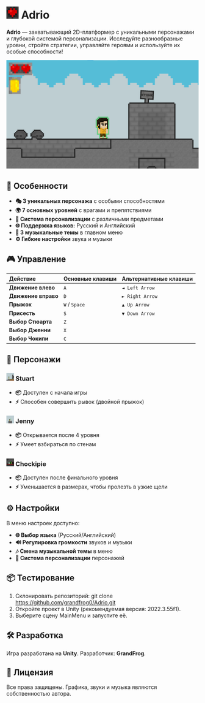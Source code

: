 # <img src="README/ICON.png" width="32" height="32"> Adrio

**Adrio** — захватывающий 2D-платформер с уникальными персонажами и глубокой системой персонализации. Исследуйте разнообразные уровни, стройте стратегии, управляйте героями и используйте их особые способности!

<p align="center">
  <img src="README/Ingame1.png" alt="Gameplay Screenshot" width="600">
</p>

## 🚀 Особенности

- **🎭 3 уникальных персонажа** с особыми способностями
- **🌍 7 основных уровней** с врагами и препятствиями
- **🎨 Система персонализации** с различными предметами
- **🌐 Поддержка языков:** Русский и Английский
- **🎵 3 музыкальные темы** в главном меню
- **⚙️ Гибкие настройки** звука и музыки

## 🎮 Управление

| Действие | Основные клавиши | Альтернативные клавиши |
|:---------|:-----------------|:-----------------------|
| **Движение влево** | `A` | `◄ Left Arrow` |
| **Движение вправо** | `D` | `► Right Arrow` |
| **Прыжок** | `W` / `Space` | `▲ Up Arrow` |
| **Присесть** | `S` | `▼ Down Arrow` |
| **Выбор Стюарта** | `Z` | |
| **Выбор Дженни** | `X` | |
| **Выбор Чокипи** | `C` | |

## 👥 Персонажи

### <img src="README/Ingame2.png" width="20" height="20"> Stuart
- **📦** Доступен с начала игры
- **⚡** Способен совершить рывок (двойной прыжок)

### <img src="README/Ingame3.png" width="20" height="20"> Jenny
- **📦** Открывается после 4 уровня
- **⚡** Умеет взбираться по стенам

### <img src="README/Ingame4.png" width="20" height="20"> Chockipie
- **📦** Доступен после финального уровня
- **⚡** Уменьшается в размерах, чтобы пролезть в узкие щели

## ⚙️ Настройки

В меню настроек доступно:
- **🌐 Выбор языка** (Русский/Английский)
- **🔊 Регулировка громкости** звуков и музыки
- **🎶 Смена музыкальной темы** в меню
- **👕 Система персонализации** персонажей

## 📦 Тестирование

1. Склонировать репозиторий: git clone https://github.com/grandfrog0/Adrio.git
2. Откройте проект в Unity (рекомендуемая версия: 2022.3.55f1).
3. Выберите сцену MainMenu и запустите её.

## 🛠️ Разработка

Игра разработана на **Unity**. Разработчик: **GrandFrog**.

## 📄 Лицензия

Все права защищены. Графика, звуки и музыка являются собственностью автора.